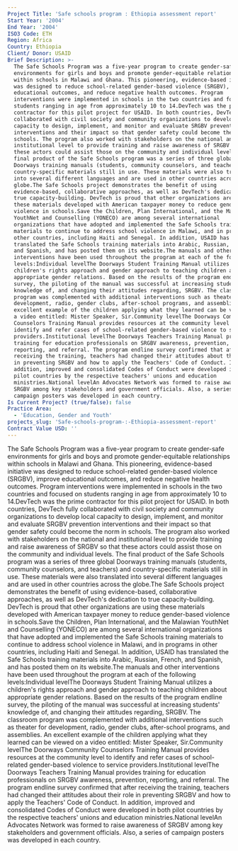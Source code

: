 ```yaml
---
Project Title: 'Safe schools program : Ethiopia assessment report'
Start Year: '2004'
End Year: '2004'
ISO3 Code: ETH
Region: Africa
Country: Ethiopia
Client/ Donor: USAID
Brief Description: >-
  The Safe Schools Program was a five-year program to create gender-safe
  environments for girls and boys and promote gender-equitable relationships
  within schools in Malawi and Ghana. This pioneering, evidence-based initiative
  was designed to reduce school-related gender-based violence (SRGBV), improve
  educational outcomes, and reduce negative health outcomes. Program
  interventions were implemented in schools in the two countries and focused on
  students ranging in age from approximately 10 to 14.DevTech was the prime
  contractor for this pilot project for USAID. In both countries, DevTech fully
  collaborated with civil society and community organizations to develop local
  capacity to design, implement, and monitor and evaluate SRGBV prevention
  interventions and their impact so that gender safety could become the norm in
  schools. The program also worked with stakeholders on the national and
  institutional level to provide training and raise awareness of SRGBV so that
  these actors could assist those on the community and individual levels. The
  final product of the Safe Schools program was a series of three global
  Doorways training manuals (students, community counselors, and teachers) and
  country-specific materials still in use. These materials were also translated
  into several different languages and are used in other countries across the
  globe.The Safe Schools project demonstrates the benefit of using
  evidence-based, collaborative approaches, as well as DevTech's dedication to
  true capacity-building. DevTech is proud that other organizations are using
  these materials developed with American taxpayer money to reduce gender-based
  violence in schools.Save the Children, Plan International, and the Malawian
  YouthNet and Counselling (YONECO) are among several international
  organizations that have adopted and implemented the Safe Schools training
  materials to continue to address school violence in Malawi, and in programs in
  other countries, including Haiti and Senegal. In addition, USAID has
  translated the Safe Schools training materials into Arabic, Russian, French,
  and Spanish, and has posted them on its website.The manuals and other
  interventions have been used throughout the program at each of the following
  levels:Individual levelThe Doorways Student Training Manual utilizes a
  children's rights approach and gender approach to teaching children about
  appropriate gender relations. Based on the results of the program endline
  survey, the piloting of the manual was successful at increasing students'
  knowledge of, and changing their attitudes regarding, SRGBV. The classroom
  program was complemented with additional interventions such as theater for
  development, radio, gender clubs, after-school programs, and assemblies. An
  excellent example of the children applying what they learned can be viewed on
  a video entitled: Mister Speaker, Sir.Community levelThe Doorways Community
  Counselors Training Manual provides resources at the community level to
  identify and refer cases of school-related gender-based violence to service
  providers.Institutional levelThe Doorways Teachers Training Manual provides
  training for education professionals on SRGBV awareness, prevention,
  reporting, and referral. The program endline survey confirmed that after
  receiving the training, teachers had changed their attitudes about their role
  in preventing SRGBV and how to apply the Teachers' Code of Conduct. In
  addition, improved and consolidated Codes of Conduct were developed in both
  pilot countries by the respective teachers' unions and education
  ministries.National levelAn Advocates Network was formed to raise awareness of
  SRGBV among key stakeholders and government officials. Also, a series of
  campaign posters was developed in each country.
Is Current Project? (true/false): false
Practice Area:
  - 'Education, Gender and Youth'
projects_slug: 'Safe-schools-program-:-Ethiopia-assessment-report'
Contract Value USD: ''
---
```

The Safe Schools Program was a five-year program to create gender-safe environments for girls and boys and promote gender-equitable relationships within schools in Malawi and Ghana. This pioneering, evidence-based initiative was designed to reduce school-related gender-based violence (SRGBV), improve educational outcomes, and reduce negative health outcomes. Program interventions were implemented in schools in the two countries and focused on students ranging in age from approximately 10 to 14.DevTech was the prime contractor for this pilot project for USAID. In both countries, DevTech fully collaborated with civil society and community organizations to develop local capacity to design, implement, and monitor and evaluate SRGBV prevention interventions and their impact so that gender safety could become the norm in schools. The program also worked with stakeholders on the national and institutional level to provide training and raise awareness of SRGBV so that these actors could assist those on the community and individual levels. The final product of the Safe Schools program was a series of three global Doorways training manuals (students, community counselors, and teachers) and country-specific materials still in use. These materials were also translated into several different languages and are used in other countries across the globe.The Safe Schools project demonstrates the benefit of using evidence-based, collaborative approaches, as well as DevTech's dedication to true capacity-building. DevTech is proud that other organizations are using these materials developed with American taxpayer money to reduce gender-based violence in schools.Save the Children, Plan International, and the Malawian YouthNet and Counselling (YONECO) are among several international organizations that have adopted and implemented the Safe Schools training materials to continue to address school violence in Malawi, and in programs in other countries, including Haiti and Senegal. In addition, USAID has translated the Safe Schools training materials into Arabic, Russian, French, and Spanish, and has posted them on its website.The manuals and other interventions have been used throughout the program at each of the following levels:Individual levelThe Doorways Student Training Manual utilizes a children's rights approach and gender approach to teaching children about appropriate gender relations. Based on the results of the program endline survey, the piloting of the manual was successful at increasing students' knowledge of, and changing their attitudes regarding, SRGBV. The classroom program was complemented with additional interventions such as theater for development, radio, gender clubs, after-school programs, and assemblies. An excellent example of the children applying what they learned can be viewed on a video entitled: Mister Speaker, Sir.Community levelThe Doorways Community Counselors Training Manual provides resources at the community level to identify and refer cases of school-related gender-based violence to service providers.Institutional levelThe Doorways Teachers Training Manual provides training for education professionals on SRGBV awareness, prevention, reporting, and referral. The program endline survey confirmed that after receiving the training, teachers had changed their attitudes about their role in preventing SRGBV and how to apply the Teachers' Code of Conduct. In addition, improved and consolidated Codes of Conduct were developed in both pilot countries by the respective teachers' unions and education ministries.National levelAn Advocates Network was formed to raise awareness of SRGBV among key stakeholders and government officials. Also, a series of campaign posters was developed in each country.